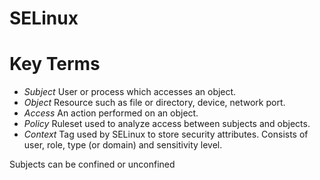 # SELinux

# Key Terms

* _Subject_  User or process which accesses an object.
* _Object_   Resource such as file or directory, device, network port.
* _Access_   An action performed on an object.
* _Policy_   Ruleset used to analyze access between subjects and objects.
* _Context_  Tag used by SELinux to store security attributes.  Consists of
             user, role, type (or domain) and sensitivity level.

Subjects can be confined or unconfined
